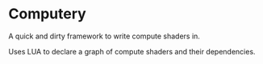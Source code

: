 # Computery

A quick and dirty framework to write compute shaders in.

Uses LUA to declare a graph of compute shaders and their dependencies.
